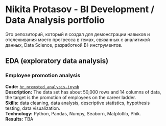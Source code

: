 # Nikita Protasov - BI Development / Data Analysis portfolio

Это репозиторий, который я создал для демонстрации навыков и отслеживания моего прогресса в темах, связанных с аналитикой данных, Data Science, разработкой BI-инструментов. 

## EDA (exploratory data analysis)

### Employee promotion analysis
**Code:** [`hr_promoted_analysis.ipynb`](https://github.com/RaoulDuke337/data_analysis_portfoio/blob/main/hr_promoted_analysis.ipynb)    
**Description:** The data set has about 50,000 rows and 14 columns of data, the target is the promotion of employees on the career ladder.  
**Skills:** data cleaning, data analysis, descriptive statistics, hypothesis testing, data visualization.  
**Technology:** Python, Pandas, Numpy, Seaborn, Matplotlib, Phik.  
**Results:** TBA
